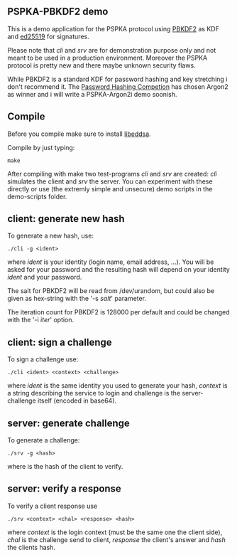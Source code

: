 PSPKA-PBKDF2 demo
-----------------

This is a demo application for the PSPKA protocol using
[PBKDF2](https://en.wikipedia.org/wiki/PBKDF2) as KDF and
[ed25519](https://en.wikipedia.org/wiki/EdDSA) for signatures.

Please note that *cli* and *srv* are for demonstration purpose only and not meant to
be used in a production environment. Moreover the PSPKA protocol is pretty new
and there maybe unknown security flaws.

While PBKDF2 is a standard KDF for password hashing and key stretching i don't
recommend it. The [Password Hashing Competion](https://password-hashing.net)
has chosen Argon2 as winner and i will write a PSPKA-Argon2i demo soonish.


Compile
-------

Before you compile make sure to install [libeddsa](https://github.com/phlay/libeddsa).

Compile by just typing:
```
make
```

After compiling with make two test-programs *cli* and *srv* are created: *cli*
simulates the client and *srv* the server. You can experiment with these directly
or use (the extremly simple and unsecure) demo scripts in the demo-scripts folder.



client: generate new hash
------------------------
To generate a new hash, use: 
```
./cli -g <ident>
```

where *ident* is your identity (login name, email address, ...).
You will be asked for your password and the resulting hash
will depend on your identity *ident* and your password.

The salt for PBKDF2 will be read from /dev/urandom, but could also
be given as hex-string with the '-s *salt*' parameter.
  
The iteration count for PBKDF2 is 128000 per default and could be changed
with the '-i *iter*' option.
  

client: sign a challenge
------------------------
To sign a challenge use:

```
./cli <ident> <context> <challenge>
```

where *ident* is the same identity you used to generate your hash,
*context* is a string describing the service to login and challenge is 
the server-challenge itself (encoded in base64). 




server: generate challenge
---------------------------
To generate a challenge:

```
./srv -g <hash>
```

where <hash> is the hash of the client to verify.


server: verify a response
-------------------------
To verify a client response use

```
./srv <context> <chal> <response> <hash>
```

where *context* is the login context (must be the same one the client side),
*chal* is the challenge send to client, *response* the client's answer and
*hash* the clients hash.
